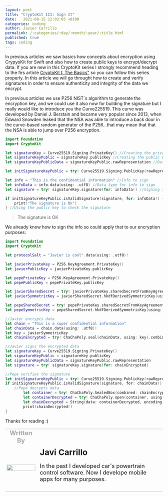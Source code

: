 ```yaml
---
layout: post
title: "CryptoKit III: Sign It"
date:   2021-08-15 12:02:05 +0100
categories: coding
author: Javier Carrillo
permalink: /:categories/:day/:month/:year/:title.html
published: true
tags: coding
---
```

In previous articles we saw basics how concepts about encryption using CrypyoKit for Swift and also how to create public keys to encrypt/decrypt data. If you are new in this CryptoKit series I strongly recommend heading to the firs article <a href="https://www.javiercarrilloblog.com/coding/15/06/2021/CryptoKit.html">CryptoKit I: The Basics"</a> so you can follow this series properly. In this article we will go throught how to create and verify signatures in order to ensure authenticity and integrity of the data we encrypt.

In previous articles we use P256 NIST´s algorithm to generate the encryption key, and we could use it also now for building the signature but I really would like to introduce you the Curve225519. This curve was developed by Daniel J. Berstain and became very popular since 2013, when Edward Snowden leaked that the NSA was able to introduce a back door in the curve-based random generator of the P256...that may mean that that the NSA is able to jump over P256 encryption.

```swift
import Foundation
import CryptoKit

let signatureKey = Curve25519.Signing.PrivateKey() //Creating the private key
let signatureKeyPublic = signatureKey.publicKey //Creating the public key
let signatureKeyPublicData = signatureKeyPublic.rawRepresentation //Data type for public key

let initSignatureKeyPublic = try! Curve25519.Signing.PublicKey(rawRepresentation: signatureKeyPublicData) //Initializing the public key

let info = "This is the confidential information" //Info to sign
let infoData = info.data(using: .utf8) //Data type for info to sign
let signature = try! signatureKey.signature(for: infoData!) //Signing the info

if initSignatureKeyPublic.isValidSignature(signature, for: infoData!) {
    print("The signature is Ok")
} //Using the public key to check the signature
```
> The signature is OK

We already know how to sign the info so could apply that to our encryption purposes:

```swift
import Foundation
import CryptoKit

let protocolSalt = "Javier is cool".data(using: .utf8)!

let javierPrivateKey = P256.KeyAgreement.PrivateKey() 
let javierPublicKey = javierPrivateKey.publicKey 

let pepePrivateKey = P256.KeyAgreement.PrivateKey() 
let pepePublicKey = pepePrivateKey.publicKey 

let javierSharedSecret = try! javierPrivateKey.sharedSecretFromKeyAgreement(with: pepePublicKey) PepePublicKey
let javierSymmetricKey = javierSharedSecret.hkdfDerivedSymmetricKey(using: SHA256.self, salt: protocolSalt, sharedInfo: Data(), outputByteCount: 32) 

let pepeSharedSecret = try! pepePrivateKey.sharedSecretFromKeyAgreement(with: javierPublicKey) 
let pepeSymmetricKey = pepeSharedSecret.hkdfDerivedSymmetricKey(using: SHA256.self, salt: protocolSalt, sharedInfo: Data(), outputByteCount: 32)

//Javier encrypts data
let chain = "This is a super confidential information" 
let chainData = chain.data(using: .utf8)!
let key = javierSymmetricKey 
let chainEncrypted = try! ChaChaPoly.seal(chainData, using: key).combined

//Javier signs the encrypted data
let signatureKey = Curve25519.Signing.PrivateKey()
let signatureKeyPublic = signatureKey.publicKey
let signatureKeyPublicData = signatureKeyPublic.rawRepresentation
let signature = try! signatureKey.signature(for: chainEncrypted)

//Pepe verifies the signature
let initSignatureKeyPublic = try! Curve25519.Signing.PublicKey(rawRepresentation: signatureKeyPublicData)
if initSignatureKeyPublic.isValidSignature(signature, for: chainData!) {
    //Pepe decrypts data
        let container = try! ChaChaPoly.SealedBox(combined: chainEncrypted)
        let containerDecrypted = try! ChaChaPoly.open(container, using: pepeSymmetricKey) //Pepe is using his own symmetric key (which is the same as Javier's one)
        let chainDecrypted = String(data: containerDecrypted, encoding: .utf8)
        print(chainDecrypted!)
}
```

Thanks for reading :)

<table style="width: 100%; overflow: scroll; border-right: 0px solid gray; border-left: 0px solid gray">
    <tr style="border-right: 0px solid gray; border-left: 0px solid gray">
        <td style="width: 20%; border-top: 2px solid #DDDDDD; border-left: 0px solid gray; border-right: 0px solid gray; border-bottom: 0px solid gray; text-align: center; vertical-align: center; padding: 0px">
            <p style="color: #A8A8A8; font-size: 20px; margin: 0px 0px"><b>Written By</b></p>
        </td>
        <td style="border-top: 2px solid #DDDDDD; border-left: 0px solid gray; border-right: 0px solid gray; border-bottom: 0px solid gray; text-align: center; vertical-align: center; padding: 0px">
            <p style="color: #A8A8A8; font-size: 20px"><b></b></p>
        </td>
    </tr>
    <tr style="border-right: 0px solid gray; border-left: 0px solid gray">
        <td style="border-top: 0px solid gray; border-left: 0px solid gray; border-right: 0px solid gray; border-bottom: 2px solid #DDDDDD; color: gray; font-size: 20px; background-color: #FDFDFD; text-align: center; vertical-align: center; horizontal-align: center; padding: 5px">
        <img style="display: block; margin-left: auto; margin-right: auto; width: 100%; object-fit: contain" src="/assets/img/yo2.png">
        </td>
        <td style="border-top: 0px solid gray; border-left: 0px solid gray; border-right: 0px solid gray; border-bottom: 2px solid #DDDDDD; background-color: #FDFDFD; text-align: left; vertical-align: center; padding: 10px">
            <p style="font-size: 26px; margin: 0px 0px"><b>Javi Carrillo</b></p>
            <p style="font-size: 18px">In the past I developed car's powertrain control software. Now I develope mobile apps for many purposes.</p>
        </td>
    </tr>
</table>




